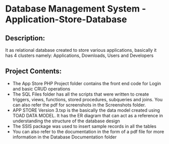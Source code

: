 # Database Management System - Application-Store-Database

## Description:  
It as relational database created to store various applications, basically it has 4 clusters namely: Applications, Downloads, Users and Developers  

## Project Contents:  
* The App Store PHP Project folder contains the front end code for Login and basic CRUD operations  
* The SQL Files folder has all the scripts that were written to create triggers, views, functions, stored procedures, subqueries and joins. You can also refer the pdf for screenshots in the Screenshots folder.  
* APP STORE Version 3.txp is the basically the data model created using TOAD DATA MODEL. It has the ER diagram that can act as a reference in understanding the structure of the database design  
* The SSIS package was used to insert sample records in all the tables  
* You can also refer to the documentation in the form of a pdf file for more information in the Database Documentation folder  
